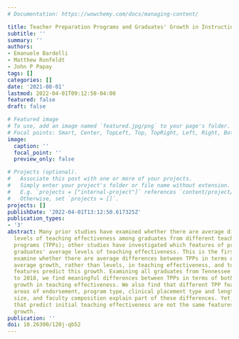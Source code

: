 ```yaml
---
# Documentation: https://wowchemy.com/docs/managing-content/

title: Teacher Preparation Programs and Graduates' Growth in Instructional Effectiveness
subtitle: ''
summary: ''
authors:
- Emanuele Bardelli
- Matthew Ronfeldt
- John P Papay
tags: []
categories: []
date: '2021-08-01'
lastmod: 2022-04-01T09:12:50-04:00
featured: false
draft: false

# Featured image
# To use, add an image named `featured.jpg/png` to your page's folder.
# Focal points: Smart, Center, TopLeft, Top, TopRight, Left, Right, BottomLeft, Bottom, BottomRight.
image:
  caption: ''
  focal_point: ''
  preview_only: false

# Projects (optional).
#   Associate this post with one or more of your projects.
#   Simply enter your project's folder or file name without extension.
#   E.g. `projects = ["internal-project"]` references `content/project/deep-learning/index.md`.
#   Otherwise, set `projects = []`.
projects: []
publishDate: '2022-04-01T13:12:50.617325Z'
publication_types:
- '3'
abstract: Many prior studies have examined whether there are average differences in
  levels of teaching effectiveness among graduates from different teacher preparation
  programs (TPPs); other studies have investigated which features of preparation predict
  graduates' average levels of teaching effectiveness. This is the first study to
  examine whether there are average differences between TPPs in terms of graduates'
  average growth, rather than levels, in teaching effectiveness, and to consider which
  features predict this growth. Examining all graduates from Tennessee TPPs from 2010
  to 2018, we find meaningful differences between TPPs in terms of both levels and
  growth in teaching effectiveness. We also find that different TPP features, including
  areas of endorsement, program type, clinical placement type and length, program
  size, and faculty composition explain part of these differences. Yet, the features
  that predict initial teaching effectiveness are not the same features that predict
  growth.
publication: ''
doi: 10.26300/120j-qb52
---
```

